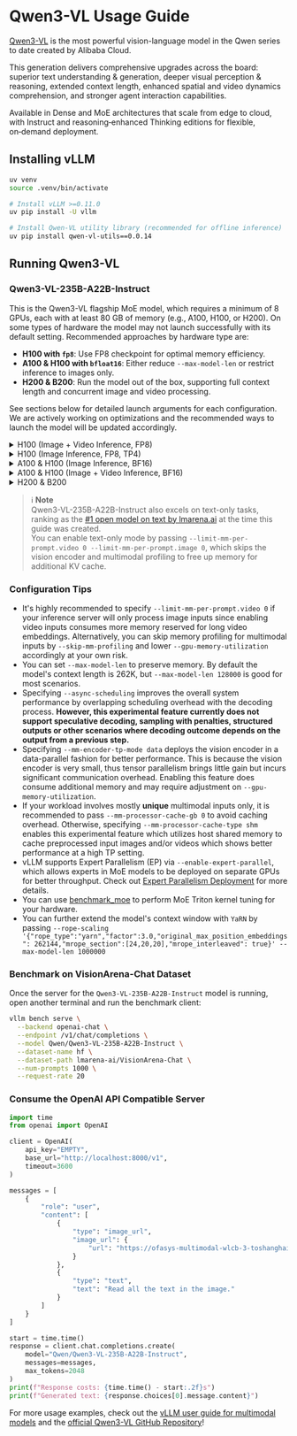 # Qwen3-VL Usage Guide
[Qwen3-VL](https://github.com/QwenLM/Qwen3-VL) is the most powerful vision-language model in the Qwen series to date created by Alibaba Cloud. 

This generation delivers comprehensive upgrades across the board: superior text understanding & generation, deeper visual perception & reasoning, extended context length, enhanced spatial and video dynamics comprehension, and stronger agent interaction capabilities.

Available in Dense and MoE architectures that scale from edge to cloud, with Instruct and reasoning‑enhanced Thinking editions for flexible, on‑demand deployment.


## Installing vLLM

```bash
uv venv
source .venv/bin/activate

# Install vLLM >=0.11.0
uv pip install -U vllm

# Install Qwen-VL utility library (recommended for offline inference)
uv pip install qwen-vl-utils==0.0.14
```


## Running Qwen3-VL


### Qwen3-VL-235B-A22B-Instruct
This is the Qwen3-VL flagship MoE model, which requires a minimum of 8 GPUs, each with at least 80 GB of memory (e.g., A100, H100, or H200). On some types of hardware the model may not launch successfully with its default setting. Recommended approaches by hardware type are:

- **H100 with `fp8`**: Use FP8 checkpoint for optimal memory efficiency.
- **A100 & H100 with `bfloat16`**: Either reduce `--max-model-len` or restrict inference to images only.
- **H200 & B200**: Run the model out of the box, supporting full context length and concurrent image and video processing.

See sections below for detailed launch arguments for each configuration. We are actively working on optimizations and the recommended ways to launch the model will be updated accordingly.

<details>
<summary>H100 (Image + Video Inference, FP8)</summary>
```bash
vllm serve Qwen/Qwen3-VL-235B-A22B-Instruct-FP8 \
  --tensor-parallel-size 8 \
  --mm-encoder-tp-mode data \
  --enable-expert-parallel \
  --async-scheduling
```
</details>

<details>
<summary>H100 (Image Inference, FP8, TP4)</summary>
```bash
vllm serve Qwen/Qwen3-VL-235B-A22B-Instruct-FP8 \
  --tensor-parallel-size 4 \
  ----limit-mm-per-prompt.video 0 \
  --async-scheduling \
  --gpu-memory-utilization 0.95 \
  --max-num-seqs 128
```
</details>

<details>
<summary>A100 & H100 (Image Inference, BF16)</summary>
```bash
vllm serve Qwen/Qwen3-VL-235B-A22B-Instruct \
  --tensor-parallel-size 8 \
  --limit-mm-per-prompt.video 0 \
  --async-scheduling
```
</details>

<details>
<summary>A100 & H100 (Image + Video Inference, BF16)</summary>
```bash
vllm serve Qwen/Qwen3-VL-235B-A22B-Instruct \
  --tensor-parallel-size 8 \
  --max-model-len 128000 \
  --async-scheduling
```
</details>

<details>
<summary>H200 & B200</summary>
```bash
vllm serve Qwen/Qwen3-VL-235B-A22B-Instruct \
  --tensor-parallel-size 8 \
  --mm-encoder-tp-mode data \
  --async-scheduling
```
</details>

> ℹ️ **Note**  
> Qwen3-VL-235B-A22B-Instruct also excels on text-only tasks, ranking as the [#1 open model on text by lmarena.ai](https://x.com/arena/status/1973151703563460942) at the time this guide was created.  
> You can enable text-only mode by passing `--limit-mm-per-prompt.video 0 --limit-mm-per-prompt.image 0`, which skips the vision encoder and multimodal profiling to free up memory for additional KV cache.


### Configuration Tips
- It's highly recommended to specify `--limit-mm-per-prompt.video 0` if your inference server will only process image inputs since enabling video inputs consumes more memory reserved for long video embeddings. Alternatively, you can skip memory profiling for multimodal inputs by `--skip-mm-profiling` and lower `--gpu-memory-utilization` accordingly at your own risk.
- You can set `--max-model-len` to preserve memory. By default the model's context length is 262K, but `--max-model-len 128000` is good for most scenarios.
- Specifying `--async-scheduling` improves the overall system performance by overlapping scheduling overhead with the decoding process. **However, this experimental feature currently does not support speculative decoding, sampling with penalties, structured outputs or other scenarios where decoding outcome depends on the output from a previous step.**
- Specifying `--mm-encoder-tp-mode data` deploys the vision encoder in a data-parallel fashion for better performance. This is because the vision encoder is very small, thus tensor parallelism brings little gain but incurs significant communication overhead. Enabling this feature does consume additional memory and may require adjustment on `--gpu-memory-utilization`.
- If your workload involves mostly **unique** multimodal inputs only, it is recommended to pass `--mm-processor-cache-gb 0` to avoid caching overhead. Otherwise, specifying `--mm-processor-cache-type shm` enables this experimental feature which utilizes host shared memory to cache preprocessed input images and/or videos which shows better performance at a high TP setting.
- vLLM supports Expert Parallelism (EP) via `--enable-expert-parallel`, which allows experts in MoE models to be deployed on separate GPUs for better throughput. Check out [Expert Parallelism Deployment](https://docs.vllm.ai/en/latest/serving/expert_parallel_deployment.html) for more details.
- You can use [benchmark_moe](https://github.com/vllm-project/vllm/blob/main/benchmarks/kernels/benchmark_moe.py) to perform MoE Triton kernel tuning for your hardware.
- You can further extend the model's context window with `YaRN` by passing `--rope-scaling '{"rope_type":"yarn","factor":3.0,"original_max_position_embeddings": 262144,"mrope_section":[24,20,20],"mrope_interleaved": true}' --max-model-len 1000000`


### Benchmark on VisionArena-Chat Dataset

Once the server for the `Qwen3-VL-235B-A22B-Instruct` model is running, open another terminal and run the benchmark client:

```bash
vllm bench serve \
  --backend openai-chat \
  --endpoint /v1/chat/completions \
  --model Qwen/Qwen3-VL-235B-A22B-Instruct \
  --dataset-name hf \
  --dataset-path lmarena-ai/VisionArena-Chat \
  --num-prompts 1000 \
  --request-rate 20
```

### Consume the OpenAI API Compatible Server
```python
import time
from openai import OpenAI

client = OpenAI(
    api_key="EMPTY",
    base_url="http://localhost:8000/v1",
    timeout=3600
)

messages = [
    {
        "role": "user",
        "content": [
            {
                "type": "image_url",
                "image_url": {
                    "url": "https://ofasys-multimodal-wlcb-3-toshanghai.oss-accelerate.aliyuncs.com/wpf272043/keepme/image/receipt.png"
                }
            },
            {
                "type": "text",
                "text": "Read all the text in the image."
            }
        ]
    }
]

start = time.time()
response = client.chat.completions.create(
    model="Qwen/Qwen3-VL-235B-A22B-Instruct",
    messages=messages,
    max_tokens=2048
)
print(f"Response costs: {time.time() - start:.2f}s")
print(f"Generated text: {response.choices[0].message.content}")
```

For more usage examples, check out the [vLLM user guide for multimodal models](https://docs.vllm.ai/en/latest/features/multimodal_inputs.html) and the [official Qwen3-VL GitHub Repository](https://github.com/QwenLM/Qwen3-VL)!
